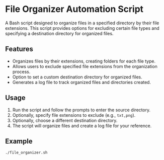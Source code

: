 # File Organizer Automation Script

A Bash script designed to organize files in a specified directory by their file extensions. This script provides options for excluding certain file types and specifying a destination directory for organized files.

## Features
- Organizes files by their extensions, creating folders for each file type.
- Allows users to exclude specified file extensions from the organization process.
- Option to set a custom destination directory for organized files.
- Generates a log file to track organized files and directories created.

## Usage
1. Run the script and follow the prompts to enter the source directory.
2. Optionally, specify file extensions to exclude (e.g., `txt,png`).
3. Optionally, choose a different destination directory.
4. The script will organize files and create a log file for your reference.

## Example
```bash
./file_organizer.sh
